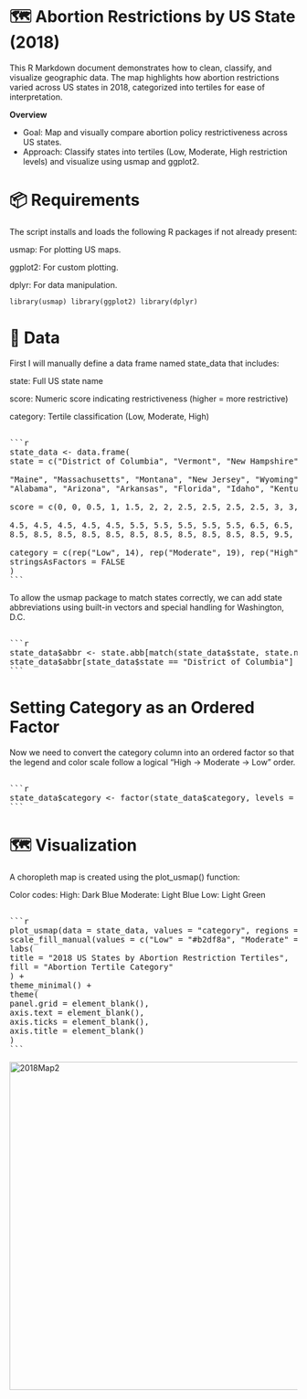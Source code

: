 # 🗺️ Abortion Restrictions by US State (2018)
This R Markdown document demonstrates how to clean, classify, and visualize geographic data. The map highlights how abortion restrictions varied across US states in 2018,
categorized into tertiles for ease of interpretation.

**Overview**
- Goal: Map and visually compare abortion policy restrictiveness across US states.
- Approach: Classify states into tertiles (Low, Moderate, High restriction levels) and visualize using usmap and ggplot2.

# 📦 Requirements
The script installs and loads the following R packages if not already present:

usmap: For plotting US maps.

ggplot2: For custom plotting.

dplyr: For data manipulation.

`
library(usmap)
library(ggplot2)
library(dplyr)
`

# 🧮 Data
First I will manually define a data frame named state_data that includes: 

state: Full US state name

score: Numeric score indicating restrictiveness (higher = more restrictive)

category: Tertile classification (Low, Moderate, High)


<pre lang="markdown"> 
```r 
state_data <- data.frame(
state = c("District of Columbia", "Vermont", "New Hampshire", "Oregon", "Colorado", "Hawaii", "Washington", "California", "Delaware", "Nevada", "New Mexico", "Connecticut", "New York", "Maryland",

"Maine", "Massachusetts", "Montana", "New Jersey", "Wyoming", "Alaska", "Illinois", "Minnesota", "South Dakota", "West Virginia", "Georgia", "Ohio", "Tennessee", "Iowa", "Michigan", "Nebraska", "Rhode Island", "Utah", "Wisconsin",
"Alabama", "Arizona", "Arkansas", "Florida", "Idaho", "Kentucky", "Louisiana", "North Carolina", "Pennsylvania", "Virginia", "Mississippi", "Kansas", "Missouri", "North Dakota", "South Carolina", "Oklahoma", "Indiana", "Texas"),

score = c(0, 0, 0.5, 1, 1.5, 2, 2, 2.5, 2.5, 2.5, 2.5, 3, 3, 3.5,

4.5, 4.5, 4.5, 4.5, 4.5, 5.5, 5.5, 5.5, 5.5, 5.5, 6.5, 6.5, 6.5, 7.5, 7.5, 7.5, 7.5, 7.5, 7.5,
8.5, 8.5, 8.5, 8.5, 8.5, 8.5, 8.5, 8.5, 8.5, 8.5, 8.5, 9.5, 9.5, 9.5, 9.5, 10.5, 11.5, 11.5),

category = c(rep("Low", 14), rep("Moderate", 19), rep("High", 18)),
stringsAsFactors = FALSE
)
``` </pre>

To allow the usmap package to match states correctly, we can add state
abbreviations using built-in vectors and special handling for Washington, D.C.

<pre lang="markdown"> 
```r 
state_data$abbr <- state.abb[match(state_data$state, state.name)]
state_data$abbr[state_data$state == "District of Columbia"] <- "DC"
``` </pre>


# Setting Category as an Ordered Factor

Now we need to convert the category column into an ordered factor so that the legend and color scale follow
a logical “High → Moderate → Low” order.

<pre lang="markdown"> 
```r 
state_data$category <- factor(state_data$category, levels = c("High", "Moderate", "Low"))
``` </pre>

# 🗺️ Visualization

A choropleth map is created using the plot_usmap() function:

Color codes:
High: Dark Blue
Moderate: Light Blue
Low: Light Green


<pre lang="markdown"> 
```r 
plot_usmap(data = state_data, values = "category", regions = "states") +
scale_fill_manual(values = c("Low" = "#b2df8a", "Moderate" = "#a6cee3", "High" = "#1f78b4")) +
labs(
title = "2018 US States by Abortion Restriction Tertiles",
fill = "Abortion Tertile Category"
) +
theme_minimal() +
theme(
panel.grid = element_blank(),
axis.text = element_blank(),
axis.ticks = element_blank(),
axis.title = element_blank()
)
``` </pre>


<img width="1103" height="574" alt="2018Map2" src="https://github.com/user-attachments/assets/50d922e2-c7b5-465d-ab41-c274ea8303b9" />















